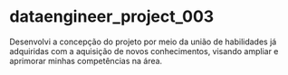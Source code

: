 # dataengineer_project_003
Desenvolvi a concepção do projeto por meio da união de habilidades já adquiridas com a aquisição de novos conhecimentos, visando ampliar e aprimorar minhas competências na área.
